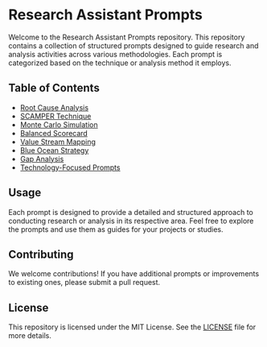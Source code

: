 # Research Assistant Prompts

Welcome to the Research Assistant Prompts repository. This repository contains a collection of structured prompts designed to guide research and analysis activities across various methodologies. Each prompt is categorized based on the technique or analysis method it employs.

## Table of Contents

- [Root Cause Analysis](prompts/Root_Cause_Analysis.md)
- [SCAMPER Technique](prompts/SCAMPER.md)
- [Monte Carlo Simulation](prompts/Monte_Carlo_Simulation.md)
- [Balanced Scorecard](prompts/Balanced_Scorecard.md)
- [Value Stream Mapping](prompts/Value_Stream_Mapping.md)
- [Blue Ocean Strategy](prompts/Blue_Ocean_Strategy.md)
- [Gap Analysis](prompts/Gap_Analysis.md)
- [Technology-Focused Prompts](prompts/Technology.md)

## Usage

Each prompt is designed to provide a detailed and structured approach to conducting research or analysis in its respective area. Feel free to explore the prompts and use them as guides for your projects or studies.

## Contributing

We welcome contributions! If you have additional prompts or improvements to existing ones, please submit a pull request.

## License

This repository is licensed under the MIT License. See the [LICENSE](LICENSE) file for more details.
